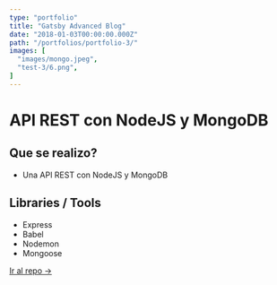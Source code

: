 ```yaml
---
type: "portfolio"
title: "Gatsby Advanced Blog"
date: "2018-01-03T00:00:00.000Z"
path: "/portfolios/portfolio-3/"
images: [
  "images/mongo.jpeg",
  "test-3/6.png",
]
---
```


# API REST con NodeJS y MongoDB

## Que se realizo?
- Una API REST con NodeJS y MongoDB

## Libraries / Tools
- Express
- Babel
- Nodemon
- Mongoose


[Ir al repo →](https://github.com/JuanPablo-Hack/API-REST-con-NodeJS-y-MongoDB)
